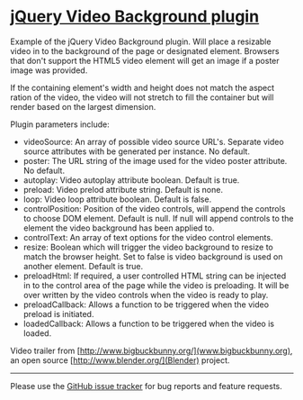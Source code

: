 # [jQuery Video Background plugin](http://www.georgepaterson.com)

Example of the jQuery Video Background plugin. Will place a resizable video in to the background of the page or designated element. Browsers that don't support the HTML5 video element will get an image if a poster image was provided.

If the containing element's width and height does not match the aspect ration of the video, the video will not stretch to fill the container but will render based on the largest dimension.

Plugin parameters include:

*	videoSource: An array of possible video source URL's. Separate video source attributes with be generated per instance. No default.
*	poster: The URL string of the image used for the video poster attribute. No default.
*	autoplay: Video autoplay attribute boolean. Default is true.
*	preload: Video prelod attribute string. Default is none.
*	loop: Video loop attribute boolean. Default is false.
*	controlPosition: Position of the video controls, will append the controls to choose DOM element. Default is null.  If null will append controls to the element the video background has been applied to.
*	controlText: An array of text options for the video control elements.
*	resize: Boolean which will trigger the video background to resize to match the browser height. Set to false is video background is used on another element. Default is true.
*	preloadHtml: If required, a user controlled HTML string can be injected in to the control area of the page while the video is preloading. It will be over written by the video controls when the video is ready to play.
*	preloadCallback: Allows a function to be triggered when the video preload is initiated.
*	loadedCallback: Allows a function to be triggered when the video is loaded.

Video trailer from [http://www.bigbuckbunny.org/](www.bigbuckbunny.org), an open source [http://www.blender.org/](Blender) project.

---
	
Please use the [GitHub issue tracker](http://github.com/georgepaterson/jquery-videobackground/issues) for bug reports and feature requests.